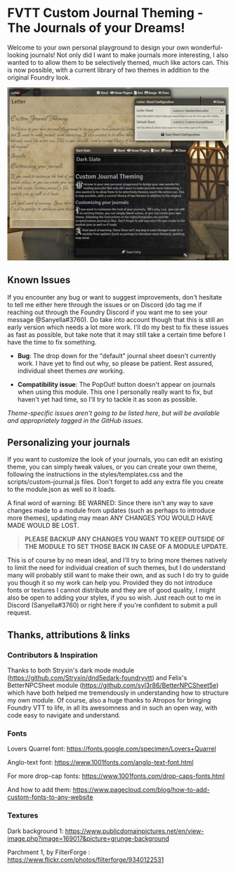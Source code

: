 # FVTT Custom Journal Theming - The Journals of your Dreams!

Welcome to your own personal playground to design your own wonderful-looking journals! 
Not only did I want to make journals more interesting, I also wanted to to allow them
to be selectively themed, much like actors can. This is now possible, with a current 
library of two themes in addition to the original Foundry look.

![Preview](https://github.com/Sanyella/FVTT-Custom-Journal-Theming/raw/Sanyella-getting-ready-for-launch/custom-journal.png)

## Known Issues

If you encounter any bug or want to suggest improvements, don't hesitate to tell me either 
here through the issues or on Discord (do tag me if reaching out through the Foundry Discord
if you want me to see your message @Sanyella#3760). Do take into account though that this is
still an early version which needs a lot more work. I'll do my best to fix these issues as 
fast as possible, but take note that it may still take a certain time before I have the time 
to fix something.

- **Bug**: The drop down for the "default" journal sheet doesn't currently work. I have yet to 
find out why, so please be patient. Rest assured, individual sheet themes *are* working.

- **Compatibility issue**: The PopOut! button doesn't appear on journals when using this module.
This one I personally really want to fix, but haven't yet had time, so I'll try to tackle it
as soon as possible.

*Theme-specific issues aren't going to be listed here, but will be available and appropriately 
tagged in the GitHub issues.*

## Personalizing your journals

If you want to customize the look of your journals, you can edit an existing theme,
you can simply tweak values, or you can create your own theme, following the instructions
in the styles/templates.css and the scripts/custom-journal.js files. Don't forget to add
any extra file you create to the module.json as well so it loads.

A final word of warning:
BE WARNED: Since there isn't any way to save changes made to a module from updates
(such as perhaps to introduce more themes), updating may mean ANY CHANGES YOU WOULD HAVE MADE WOULD BE LOST.

> **PLEASE BACKUP ANY CHANGES YOU WANT TO KEEP OUTSIDE OF THE MODULE TO SET THOSE BACK IN CASE OF A MODULE UPDATE.**

This is of course by no mean ideal, and I'll try to bring more themes natively to limit the 
need for individual creation of such themes, but I do understand many will probably still 
want to make their own, and as such I do try to guide you though it so my work can help you.
Provided they do not introduce fonts or textures I cannot distribute and they are of good quality,
I might also be open to adding your styles, if you so wish. Just reach out to me in Discord 
(Sanyella#3760) or right here if you're confident to submit a pull request.

## Thanks, attributions & links

### Contributors & Inspiration

Thanks to both Stryxin's dark mode module (https://github.com/Stryxin/dnd5edark-foundryvtt)
and Felix's BetterNPCSheet module (https://github.com/syl3r86/BetterNPCSheet5e)
which have both helped me tremendously in understanding how to structure my own
module. Of course, also a huge thanks to Atropos for bringing Foundry VTT to life, in all its
awesomness and in such an open way, with code easy to navigate and understand.

### Fonts

Lovers Quarrel font: https://fonts.google.com/specimen/Lovers+Quarrel

Anglo-text font: https://www.1001fonts.com/anglo-text-font.html

  For more drop-cap fonts: https://www.1001fonts.com/drop-caps-fonts.html

  And how to add them: https://www.pagecloud.com/blog/how-to-add-custom-fonts-to-any-website
  
### Textures

Dark background 1: https://www.publicdomainpictures.net/en/view-image.php?image=169017&picture=grunge-background
    
Parchment 1, by FilterForge : https://www.flickr.com/photos/filterforge/9340122531
